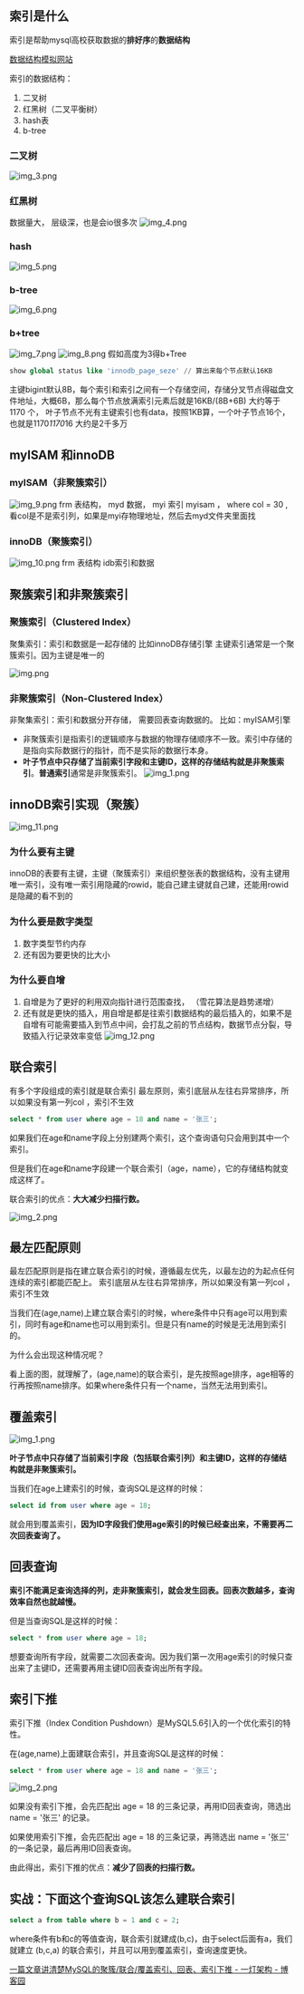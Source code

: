 ## 索引是什么

索引是帮助mysql高校获取数据的**排好序**的**数据结构**

[数据结构模拟网站](https://www.cs.usfca.edu/~galles/visualization/Algorithms.html)

索引的数据结构：

1. 二叉树
2. 红黑树（二叉平衡树）
3. hash表
4. b-tree

### 二叉树
![img_3.png](img_3.png)
### 红黑树
数据量大， 层级深，也是会io很多次
![img_4.png](img_4.png)
### hash
![img_5.png](img_5.png)
### b-tree
![img_6.png](img_6.png)
### b+tree
![img_7.png](img_7.png)
![img_8.png](img_8.png)
假如高度为3得b+Tree

```sql
show global status like 'innodb_page_seze' // 算出来每个节点默认16KB
```

主键bigint默认8B，每个索引和索引之间有一个存储空间，存储分叉节点得磁盘文件地址，大概6B，那么每个节点放满索引元素后就是16KB/(8B+6B)  大约等于1170 个， 叶子节点不光有主键索引也有data，按照1KB算，一个叶子节点16个，也就是1170*1170*16 大约是2千多万
## myISAM 和innoDB
### myISAM（非聚簇索引）

![img_9.png](img_9.png)
frm 表结构， myd 数据， myi 索引
myisam  ， where col = 30 , 看col是不是索引列，如果是myi存物理地址，然后去myd文件夹里面找
### innoDB（聚簇索引）
![img_10.png](img_10.png)
frm 表结构  idb索引和数据
## 聚簇索引和非聚簇索引
### 聚簇索引（Clustered Index）
聚集索引：索引和数据是一起存储的 比如innoDB存储引擎
主键索引通常是一个聚簇索引。因为主键是唯一的

![img.png](img.png)

### 非聚簇索引（Non-Clustered Index）
非聚集索引：索引和数据分开存储， 需要回表查询数据的。 比如：myISAM引擎
- 非聚簇索引是指索引的逻辑顺序与数据的物理存储顺序不一致。索引中存储的是指向实际数据行的指针，而不是实际的数据行本身。
- **叶子节点中只存储了当前索引字段和主键ID，这样的存储结构就是非聚簇索引**。**普通索引**通常是非聚簇索引。
![img_1.png](img_1.png)

## innoDB索引实现（聚簇）

![img_11.png](img_11.png)

### 为什么要有主键

innoDB的表要有主键，主键（聚簇索引）来组织整张表的数据结构，没有主键用唯一索引，没有唯一索引用隐藏的rowid，能自己建主键就自己建，还能用rowid是隐藏的看不到的

### 为什么要是数字类型

1. 数字类型节约内存
2. 还有因为要更快的比大小

### 为什么要自增

1. 自增是为了更好的利用双向指针进行范围查找， （雪花算法是趋势递增）
2. 还有就是更快的插入，用自增是都是往索引数据结构的最后插入的，如果不是自增有可能需要插入到节点中间，会打乱之前的节点结构，数据节点分裂，导致插入行记录效率变低
![img_12.png](img_12.png)
## 联合索引

有多个字段组成的索引就是联合索引
最左原则，索引底层从左往右异常排序，所以如果没有第一列col ，索引不生效

```sql
select * from user where age = 18 and name = '张三';
```

如果我们在age和name字段上分别建两个索引，这个查询语句只会用到其中一个索引。

但是我们在age和name字段建一个联合索引（age，name），它的存储结构就变成这样了。

联合索引的优点：**大大减少扫描行数。**

![img_2.png](img_2.png)

## 最左匹配原则

最左匹配原则是指在建立联合索引的时候，遵循最左优先，以最左边的为起点任何连续的索引都能匹配上。
索引底层从左往右异常排序，所以如果没有第一列col ，索引不生效

当我们在(age,name)上建立联合索引的时候，where条件中只有age可以用到索引，同时有age和name也可以用到索引。但是只有name的时候是无法用到索引的。

为什么会出现这种情况呢？

看上面的图，就理解了，(age,name)的联合索引，是先按照age排序，age相等的行再按照name排序。如果where条件只有一个name，当然无法用到索引。

## 覆盖索引

![img_1.png](img_1.png)

**叶子节点中只存储了当前索引字段（包括联合索引列）和主键ID，这样的存储结构就是非聚簇索引。**

当我们在age上建索引的时候，查询SQL是这样的时候：

```sql
select id from user where age = 18;
```

就会用到覆盖索引，**因为ID字段我们使用age索引的时候已经查出来，不需要再二次回表查询了。**

## 回表查询

**索引不能满足查询选择的列，走非聚簇索引，就会发生回表。回表次数越多，查询效率自然也就越慢。**

但是当查询SQL是这样的时候：

```sql
select * from user where age = 18;

```

想要查询所有字段，就需要二次回表查询。因为我们第一次用age索引的时候只查出来了主键ID，还需要再用主键ID回表查询出所有字段。

## 索引下推

索引下推（Index Condition Pushdown）是MySQL5.6引入的一个优化索引的特性。

在(age,name)上面建联合索引，并且查询SQL是这样的时候：

```sql
select * from user where age = 18 and name = '张三';
```

![img_2.png](img_2.png)

如果没有索引下推，会先匹配出 age = 18 的三条记录，再用ID回表查询，筛选出 name = '张三' 的记录。

如果使用索引下推，会先匹配出 age = 18 的三条记录，再筛选出 name = '张三' 的一条记录，最后再用ID回表查询。

由此得出，索引下推的优点：**减少了回表的扫描行数。**

## 实战：下面这个查询SQL该怎么建联合索引

```sql
select a from table where b = 1 and c = 2;

```

where条件有b和c的等值查询，联合索引就建成(b,c)，由于select后面有a，我们就建立 (b,c,a) 的联合索引，并且可以用到覆盖索引，查询速度更快。

[一篇文章讲清楚MySQL的聚簇/联合/覆盖索引、回表、索引下推 - 一灯架构 - 博客园](https://www.cnblogs.com/yidengjiagou/p/16410968.html)